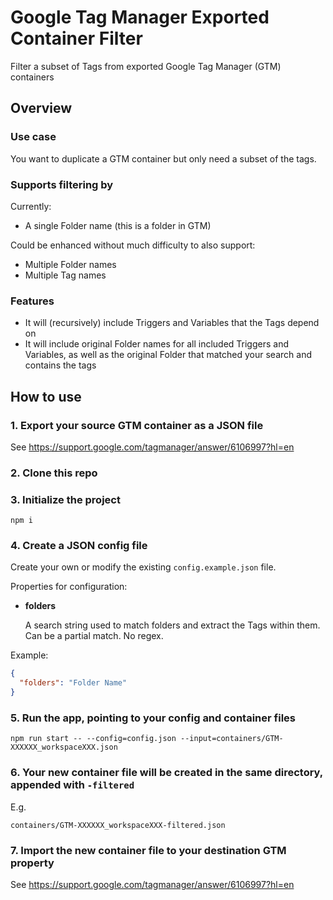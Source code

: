 # Google Tag Manager Exported Container Filter
Filter a subset of Tags from exported Google Tag Manager (GTM) containers

## Overview
### Use case
You want to duplicate a GTM container but only need a subset of the tags.

### Supports filtering by
Currently:
* A single Folder name (this is a folder in GTM)

Could be enhanced without much difficulty to also support:
* Multiple Folder names
* Multiple Tag names

### Features
* It will (recursively) include Triggers and Variables that the Tags depend on
* It will include original Folder names for all included Triggers and Variables, as well as the original Folder that matched your search and contains the tags

## How to use
### 1. Export your source GTM container as a JSON file
See https://support.google.com/tagmanager/answer/6106997?hl=en

### 2. Clone this repo

### 3. Initialize the project

```
npm i
```

### 4. Create a JSON config file
Create your own or modify the existing `config.example.json` file.

Properties for configuration:
* **folders**

  A search string used to match folders and extract the Tags within them. Can be a partial match. No regex.

Example:
```json
{
  "folders": "Folder Name"
}
```

### 5. Run the app, pointing to your config and container files

```
npm run start -- --config=config.json --input=containers/GTM-XXXXXX_workspaceXXX.json
```

### 6. Your new container file will be created in the same directory, appended with `-filtered`

E.g.
```
containers/GTM-XXXXXX_workspaceXXX-filtered.json
```

### 7. Import the new container file to your destination GTM property
See https://support.google.com/tagmanager/answer/6106997?hl=en
